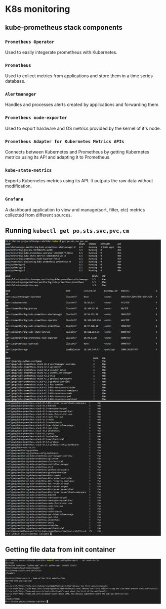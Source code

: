 # K8s monitoring

## kube-prometheus stack components

### `Prometheus Operator`

Used to easily integerate prometheus with Kubernetes.

### `Prometheus`

Used to collect metrics from applications and store them in a time series database.

### `Alertmanager`

Handles and processes alerts created by applications and forwarding them.

### `Prometheus node-exporter`

Used to export hardware and OS metrics provided by the kernel of it's node.

### `Prometheus Adapter for Kubernetes Metrics APIs`

Connects between Kubernetes and Prometheus by getting Kubernetes metrics using its API and adapting it to Prometheus.

### `kube-state-metrics`

Exports Kubernetes metrics using its API. It outputs the raw data without modification.

### `Grafana`

A dashboard application to view and manage(sort, filter, etc) metrics collected from different sources.

## Running `kubectl get po,sts,svc,pvc,cm`

![1](./Images/14/1.png)
![2](./Images/14/2.png)

## Getting file data from init container

![3](./Images/14/3.png)
